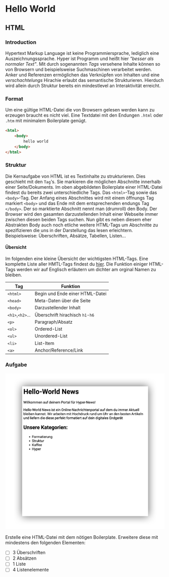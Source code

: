 # Hello World

## HTML

### Introduction

Hypertext Markup Language ist keine Programmiersprache, lediglich eine Auszeichnungssprache. Hyper ist Programm und heißt hier _"besser als normaler Text"_. Mit durch sogenannten _Tags_ versehene Inhalte können so von Browsern und beispielsweise Suchmaschinen verarbeitet werden. Anker und Referenzen ermöglichen das Verknüpfen von Inhalten und eine _verschachtelungs_ Hirachie erlaubt das semantische Strukturieren. Hierduch wird allein durch Struktur bereits ein mindestlevel an Interaktivität erreicht.

### Format

Um eine gültige HTML-Datei die von Browsern gelesen werden kann zu erzeugen braucht es nicht viel. Eine Textdatei mit den Endungen `.html` oder `.htm` mit minimalem Boilerplate genügt.

```html
<html>
    <body>
        hello world
    </body>
</html>
```

### Struktur

Die Kernaufgabe von HTML ist es Textinhalte zu strukturieren. Dies geschieht mit den `Tag`'s. Sie markieren die möglichen Abschnitte innerhalb einer Seite/Dokuments. Im oben abgebildeten Boilerplate einer HTML-Datei findest du bereits zwei unterschiedliche Tags. Das `<html>`-Tag sowie das `<body>`-Tag. Der Anfang eines Abschnittes wird mit einem öffnungs Tag markiert `<body>` und das Ende mit dem entsprechenden endungs Tag `</body>`.
Der so marktierte Abschnitt nennt man (drumroll) den Body. Der Browser wird den gasamten darzustellenden Inhalt einer Webseite immer zwischen diesen beiden Tags suchen.
Nun gibt es neben diesem eher Abstrakten Body auch noch etliche weitere HTML-Tags um Abschnitte zu spezifizieren die uns in der Darstellung das lesen erleichtern. Beispielsweise: Überschriften, Absätze, Tabellen, Listen...

#### Übersicht

Im folgenden eine kleine Übersicht der wichtigsten HTML-Tags. Eine komplette Liste aller HMTL-Tags findest du [hier](https://www.w3schools.com/TAgs/default.asp). Die Funktion einiger HTML-Tags werden wir auf Englisch erläutern um dichter am orginal Namen zu bleiben.

|  Tag                  | Funktion                          |
|-----------------------|-----------------------------------|
| `<html>`              | Begin und Ende einer HTML-Datei   |
| `<head>`              | Meta-Daten über die Seite         |
| `<body>`              | Darzustellender Inhalt            |
| `<h1>`,`<h2>`...      | Überschrift hirachisch `h1`-`h6`  |
| `<p>`                 | Paragraph/Absatz                  |
| `<ol>`                | Ordered-List                      |
| `<ul>`                | Unordered-List                    |
| `<li>`                | List-Item                         |
| `<a>`                 | Anchor/Reference/Link             |

### Aufgabe

![Webseite](website.png "Hello-World Webseite")

Erstelle eine HTML-Datei mit dem nötigen Boilerplate. Erweitere diese mit mindestens den folgenden Elementen:

- [ ] 3 Überschriften
- [ ] 2 Absätzen
- [ ] 1 Liste
- [ ] 4 Listenelemente
